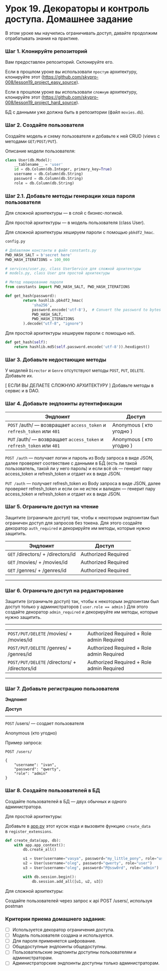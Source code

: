 # Урок 19. Декораторы и контроль доступа. Домашнее задание 

В этом уроке мы научились ограничивать доступ, давайте продолжим отрабатывать знания на практике.

### Шаг 1. Клонируйте репозиторий

Вам предоставлен репозиторий. Склонируйте его.

Если в прошлом уроке вы использовали `простую` архитектуру, клонируйте этот (https://github.com/skypro-008/lesson19_project_easy_source).

Если в прошлом уроке вы использовали `сложную` архитектуру, клонируйте этот (https://github.com/skypro-008/lesson19_project_hard_source).

БД с данными уже должна быть в репозитории (файл `movies.db`).

### Шаг 2. Создайте пользователя

Создайте модель и схему пользователя и добавьте к ней CRUD (views с методами `GET/POST/PUT`). 

Описание модели пользователя:

```python
class User(db.Model):
	__tablename__ = 'user'
	id = db.Column(db.Integer, primary_key=True)
	username = db.Column(db.String)
	password = db.Column(db.String)
	role = db.Column(db.String)
```

### Шаг 2.1. Добавьте методы генерации хеша пароля пользователя

Для сложной архитектуры — в слой с бизнес-логикой.

Для простой архитектуры — в модель пользователя (class User).

Для сложной архитектуры хешируем пароли с помощью `pbkdf2_hmac`.

```python
config.py

# Добавляем константы в файл constants.py
PWD_HASH_SALT = b'secret here'
PWD_HASH_ITERATIONS = 100_000

# services/user.py, class UserService для сложной архитектуры
# models.py, class User для простой архитектуры

# Метод хеширование пароля
from constants import PWD_HASH_SALT, PWD_HASH_ITERATIONS

def get_hash(password):
        return hashlib.pbkdf2_hmac(
            'sha256',
            password.encode('utf-8'),  # Convert the password to bytes
            PWD_HASH_SALT,
            PWD_HASH_ITERATIONS
        ).decode("utf-8", "ignore")
```

Для простой архитектуры хешируем пароли с помощью `md5`.

```python
def get_hash(self):
	return hashlib.md5(self.password.encode('utf-8')).hexdigest()
```

### Шаг 3. Добавьте недостающие методы

У моделей `Director` и `Genre` отсутствуют методы `POST`, `PUT`, `DELETE`. Добавьте их. 

[ ЕСЛИ ВЫ ДЕЛАЕТЕ СЛОЖНУЮ АРХИТЕКТУРУ ] Добавьте методы в сервис и в DAO.

### Шаг 4. Добавьте эндпоинты аутентификации

| Эндпоинт                                                                            | Доступ                    |
|-------------------------------------------------------------------------------------|---------------------------|
| ` POST `  /auth/ — возвращает  ` access_token `  и  ` refresh_token `  или  ` 401 ` | Anonymous  ( кто угодно ) |
| ` PUT `  /auth/ — возвращает  ` access_token `  и  ` refresh_token `  или  ` 401 `  | Anonymous  ( кто угодно ) |

`POST /auth` — получает логин и пароль из Body запроса в виде JSON, далее проверяет соотвествие с данными в БД (есть ли такой пользователь, такой ли у него пароль)
и если всё оk — генерит пару access_token и refresh_token и отдает их в виде JSON.

`PUT /auth` — получает refresh_token из Body запроса в виде JSON, далее проверяет refresh_token и если он не истек и валиден — генерит пару access_token и refresh_token и отдает их в виде JSON.

### **Шаг 5. Ограничьте доступ на чтение**

Защитите (ограничьте доступ) так, чтобы к некоторым эндпоинтам был ограничен доступ для запросов без токена. Для этого создайте декоратор `auth_required` и декорируйте им методы, которые нужно защитить.

| Эндпоинт                            | Доступ              |
|-------------------------------------|---------------------|
| ` GET ` /directors/ + /directors/id | Authorized Required |
| ` GET ` /movies/ + /movies/id       | Authorized Required |
| ` GET ` /genres/ + /genres/id       | Authorized Required |

---

### Шаг 6. Ограничьте доступ на редактирование

Защитите (ограничьте доступ) так, чтобы к некоторым эндпоинтам был доступ только у администраторов ( `user.role == admin` ) Для этого создайте декоратор `admin_required` и декорируйте им  методы, которые нужно защитить.

---
|                                                  |                                           |
|--------------------------------------------------|-------------------------------------------|
| ` POST/PUT/DELETE `  /movies/ + /movies/id       | Authorized Required + Role admin Required |
| ` POST/PUT/DELETE `  /genres/ + /genres/id       | Authorized Required + Role admin Required |
| ` POST/PUT/DELETE `  /directors/ + /directors/id | Authorized Required + Role admin Required |

---

### Шаг 7. Добавьте регистрацию пользователя

**Эндпоинт**

**Доступ**

---

`POST` /users/ — создает пользователя

Anonymous (кто угодно)

Пример запроса:

```
POST /users/

{
	"username": "ivan",
	"password": "qwerty",
	"role": "admin"
}
```

### Шаг 8. Создайте  пользователей в БД

Создайте  пользователей в БД — двух обычных и одного администратора.

Для простой архитектуры:

Добавьте в [app.py](http://app.py) этот кусок кода и вызовите функцию `create_data` в `register_extensions`.

```python
def create_data(app, db):
    with app.app_context():
        db.create_all()

        u1 = User(username="vasya", password="my_little_pony", role="user")
        u2 = User(username="oleg", password="qwerty", role="user")
        u3 = User(username="oleg", password="P@ssw0rd", role="admin")

        with db.session.begin():
            db.session.add_all([u1, u2, u3])
```

Для сложной архитектуры:

Создайте пользователей через запрос к api POST /users/, используя postman

### Критерии приема домашнего задания:

- [ ]  Используется декоратор ограничения доступа.
- [ ]  Модель пользователя создана и используется.
- [ ]  Для пароля применяется шифрование.
- [ ]  Общедоступные эндпоинты общедоступны.
- [ ]  Пользовательские эндпоинты доступны пользователям и администраторам.
- [ ]  Администраторские эндпоинты доступны только администраторам.
